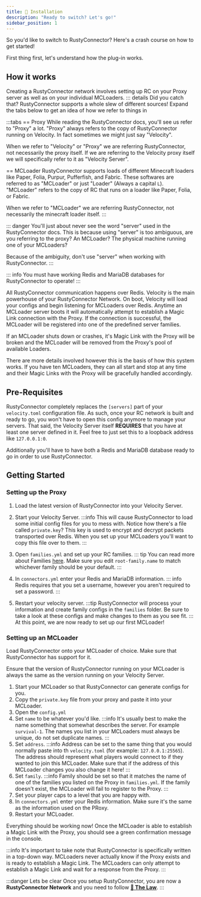 ```yaml
---
title: 📖 Installation
description: "Ready to switch? Let's go!"
sidebar_position: 1
---
```

So you'd like to switch to RustyConnector?
Here's a crash course on how to get started!

First thing first, let's understand how the plug-in works.

## How it works
Creating a RustyConnector network involves setting up RC on your Proxy server as well as on your individual MCLoaders.
::: details Did you catch that?
RustyConnector supports a whole slew of different sources! Expand the tabs below to get an idea of how we refer to things in

:::tabs
== Proxy
While reading the RustyConnector docs, you'll see us refer to "Proxy" a lot.
"Proxy" always refers to the copy of RustyConnector running on Velocity. In fact sometimes we might just say "Velocity".

When we refer to "Velocity" or "Proxy" we are referring RustyConnector, not necessarily the proxy itself.
If we are referring to the Velocity proxy itself we will specifically refer to it as "Velocity Server".

== MCLoader
RustyConnector supports loads of different Minecraft loaders like Paper, Folia, Purpur, Pufferfish, and Fabric.
These softwares are referred to as "MCLoader" or just "Loader" (Always a capital <code>L</code>). "MCLoader" refers to the copy of RC that runs on a loader like Paper, Folia, or Fabric. 

When we refer to "MCLoader" we are referring RustyConnector, not necessarily the minecraft loader itself.
:::

::: danger
You'll just about never see the word "server" used in the RustyConnector docs.
This is because using "server" is too ambiguous, are you referring to the proxy? An MCLoader? The physical machine running one of your MCLoaders?

Because of the ambiguity, don't use "server" when working with RustyConnector.
:::


::: info
You must have working Redis and MariaDB databases for RustyConnector to operate!
:::

All RustyConnector communication happens over Redis.
Velocity is the main powerhouse of your RustyConnector Network. On boot, Velocity will load your configs and begin listening for MCLoaders over Redis.
Anytime an MCLoader server boots it will automatically attempt to establish a Magic Link connection with the Proxy. If the connection is successful, the MCLoader will be registered into one of the predefined server families.

If an MCLoader shuts down or crashes, it's Magic Link with the Proxy will be broken and the MCLoader will be removed from the Proxy's pool of available Loaders.

There are more details involved however this is the basis of how this system works.
If you have ten MCLoaders, they can all start and stop at any time and their Magic Links with the Proxy will be gracefully handled accordingly.

## Pre-Requisites
RustyConnector completely replaces the `[servers]` part of your `velocity.toml` configuration file.
As such, once your RC network is built and ready to go, you won't have to open this config anymore to manage your servers.
That said, the Velocity Server itself **REQUIRES** that you have at least one server defined in it. Feel free to just set this to a loopback address like `127.0.0.1:0`.

Additionally you'll have to have both a Redis and MariaDB database ready to go in order to use RustyConnector. 

## Getting Started
### Setting up the Proxy
1. Load the latest version of RustyConnector into your Velocity Server.
2. Start your Velocity Server.
:::info
This will cause RustyConnector to load some initial config files for you to mess with.
Notice how there's a file called `private.key`? This key is used to encrypt and decrypt packets transported over Redis. When you set up your MCLoaders you'll want to copy this file over to them.
:::
3. Open `families.yml` and set up your RC families.
::: tip
You can read more about Families [here](./concepts/families/index.md). Make sure you edit `root-family.name` to match whichever family should be your default.
:::
4. In `connectors.yml` enter your Redis and MariaDB information.
::: info
Redis requires that you set a username, however you aren't required to set a password.
:::

5. Restart your velocity server.
:::tip
RustyConnector will process your information and create family configs in the `families` folder. Be sure to take a look at these configs and make changes to them as you see fit.
:::
At this point, we are now ready to set up our first MCLoader!

### Setting up an MCLoader
Load RustyConnector onto your MCLoader of choice. Make sure that RustyConnector has support for it.

Ensure that the version of RustyConnector running on your MCLoader is always the same as the version running on your Velocity Server.

1. Start your MCLoader so that RustyConnector can generate configs for you.
2. Copy the `private.key` file from your proxy and paste it into your MCLoader.
3. Open the `config.yml`
4. Set `name` to be whatever you'd like.
:::info
It's usually best to make the name something that somewhat describes the server. For example `survival-1`.
The names you list in your MCLoaders must always be unique, do not set duplicate names.
:::
5. Set `address`.
:::info
Address can be set to the same thing that you would normally paste into th `velocity.toml` (for example: `127.0.0.1:25565`).
The address should represent what players would connect to if they wanted to join this MCLoader.
Make sure that if the address of this MCLoader changes you also change it here!
:::
6. Set `family`.
:::info
Family should be set so that it matches the name of one of the families you listed on the Proxy in `families.yml`.
If the family doesn't exist, the MCLoader will fail to register to the Proxy.
:::
7. Set your player caps to a level that you are happy with.
8. In `connectors.yml` enter your Redis information. Make sure it's the same as the information used on the PRoxy.
9. Restart your MCLoader.

Everything should be working now!
Once the MCLoader is able to establish a Magic Link with the Proxy, you should see a green confirmation message in the console.

:::info
It's important to take note that RustyConnector is specifically written in a top-down way. MCLoaders never actually know if the Proxy exists and is ready to establish a Magic Link. The MCLoaders can only attempt to establish a Magic Link and wait for a response from the Proxy.
:::

:::danger Lets be clear
Once you setup RustyConnector, you are now a **RustyConnector Network** and you need to follow [**📜 The Law**](the-law.md).
:::